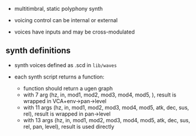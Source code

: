 - multitimbral, static polyphony synth

- voicing control can be internal or external

- voices have inputs and may be cross-modulated

## synth definitions

- synth voices defined as .scd in `lib/waves`

- each synth script returns a function:
  - function should return a ugen graph
  - with 7 arg  (hz, in, mod1, mod2, mod3, mod4, mod5, ), result is wrapped in VCA+env->pan->level
  - with 11 args (hz, in, mod1, mod2, mod3, mod4, mod5, atk, dec, sus, rel), result is wrapped in pan->level
  - with 13 args (hz, in, mod1, mod2, mod3, mod4, mod5, atk, dec, sus, rel, pan, level), result is used directly
